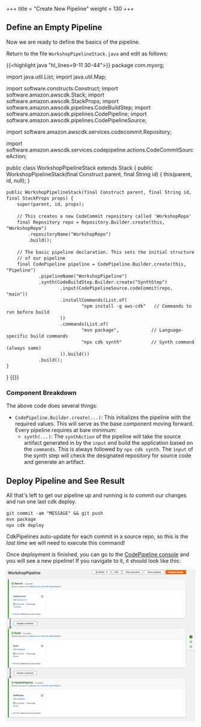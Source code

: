 +++
title = "Create New Pipeline"
weight = 130
+++

## Define an Empty Pipeline
Now we are ready to define the basics of the pipeline.

Return to the file `WorkshopPipelineStack.java` and edit as follows:

{{<highlight java "hl_lines=9-11 30-44">}}
package com.myorg;

import java.util.List;
import java.util.Map;

import software.constructs.Construct;
import software.amazon.awscdk.Stack;
import software.amazon.awscdk.StackProps;
import software.amazon.awscdk.pipelines.CodeBuildStep;
import software.amazon.awscdk.pipelines.CodePipeline;
import software.amazon.awscdk.pipelines.CodePipelineSource;

import software.amazon.awscdk.services.codecommit.Repository;

import software.amazon.awscdk.services.codepipeline.actions.CodeCommitSourceAction;

public class WorkshopPipelineStack extends Stack {
    public WorkshopPipelineStack(final Construct parent, final String id) {
        this(parent, id, null);
    }

    public WorkshopPipelineStack(final Construct parent, final String id, final StackProps props) {
        super(parent, id, props);

        // This creates a new CodeCommit repository called 'WorkshopRepo'
        final Repository repo = Repository.Builder.create(this, "WorkshopRepo")
            .repositoryName("WorkshopRepo")
            .build();

        // The basic pipeline declaration. This sets the initial structure
        // of our pipeline
        final CodePipeline pipeline = CodePipeline.Builder.create(this, "Pipeline")
                .pipelineName("WorkshopPipeline")
                .synth(CodeBuildStep.Builder.create("SynthStep")
                        .input(CodePipelineSource.codeCommit(repo, "main"))
                        .installCommands(List.of(
                                "npm install -g aws-cdk"   // Commands to run before build
                        ))
                        .commands(List.of(
                                "mvn package",            // Language-specific build commands
                                "npx cdk synth"           // Synth command (always same)
                        )).build())
                .build();
    }
}
{{</highlight>}}

### Component Breakdown
The above code does several things:

* `CodePipeline.Builder.create(...)`: This initializes the pipeline with the required values. This will serve as the base component moving forward. Every pipeline requires at bare minimum:
    * `synth(...)`: The `synthAction` of the pipeline will take the source artifact generated in by the `input` and build the application based on the `commands`. This is always followed by `npx cdk synth`.
  The `input` of the synth step will check the designated repository for source code and generate an artifact.

## Deploy Pipeline and See Result
All that's left to get our pipeline up and running is to commit our changes and run one last cdk deploy.

```
git commit -am "MESSAGE" && git push
mvn package
npx cdk deploy
```

CdkPipelines auto-update for each commit in a source repo, so this is the *last time* we will need to execute this command!

Once deployment is finished, you can go to the [CodePipeline console](https://console.aws.amazon.com/codesuite/codepipeline/pipelines) and you will see a new pipeline! If you navigate to it, it should look like this:

![](./pipeline-init.png)
